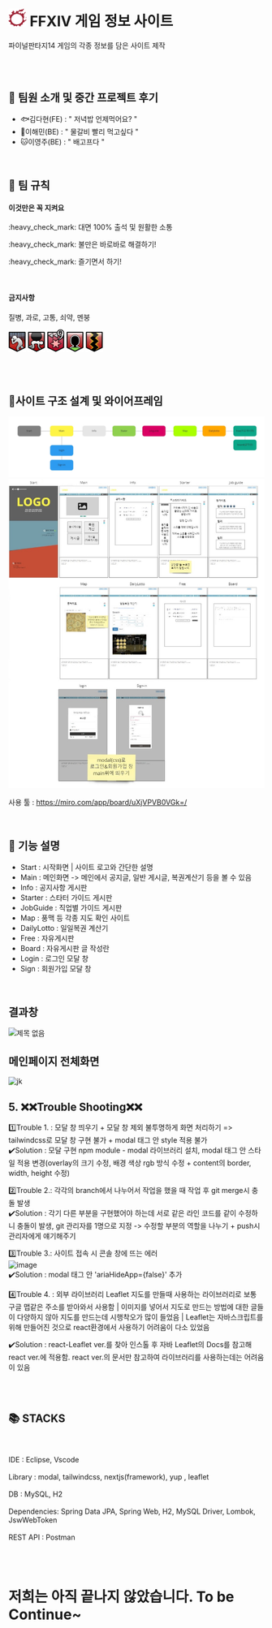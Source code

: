 # <img src="/images_2/PngItem_1173386.png"  width="35px" height="35px" > FFXIV 게임 정보 사이트 

  
파이널판타지14 게임의 각종 정보를 담은 사이트 제작
  
  
<br></br>


## :penguin: 팀원 소개 및 중간 프로젝트 후기


- :fish:김다현(FE) : " 저녁밥 언제먹어요? "
- :ant:이해민(BE) : " 물갈비 빨리 먹고싶다 "
- :cat:이영주(BE) : " 배고프다 "
<br>

## :sheep: 팀 규칙

#### 이것만은 꼭 지켜요
<div>
<P>:heavy_check_mark: 대면 100% 출석 및 원활한 소통
<P>:heavy_check_mark: 불만은 바로바로 해결하기!
<P>:heavy_check_mark: 즐기면서 하기!

 </div>
 <br>
 
 
 
 
#### 금지사항

질병, 과로, 고통, 쇠약, 멘붕
<div>

<img src="/images_2/ff14_디버프_질병.png"  width="34x" height="45px" >	
 <img src="/images_2/ff14_디버프_과중력.png"   width="34x" height="45px" >  
  <img src="/images_2/ff14_디버프_고통9.png"  width="34x" height="45px" >  
  <img src="/images_2/ff14_디버프_쇠약(강).png"   width="34x" height="45px"  >  
   <img src="/images_2/ff14_디버프_마비.png"  width="34x" height="45px"  >  

</div>

<br></br>
## :rabbit2:사이트 구조 설계 및 와이어프레임

<img src="/images_2/ff14.jpg" >
<img src="/images_2/ff14 (1).jpg" >

사용 툴 : https://miro.com/app/board/uXjVPVB0VGk=/

<br>

 
 
 
 
## :bug: 기능 설명

- Start : 시작화면 | 사이트 로고와 간단한 설명
- Main  : 메인화면 -> 메인에서 공지글, 일반 게시글, 복권계산기 등을 볼 수 있음
- Info  : 공지사항 게시판
- Starter  : 스타터 가이드 게시판
- JobGuide : 직업별 가이드 게시판
- Map : 풍맥 등 각종 지도 확인 사이트
- DailyLotto : 일일복권 계산기
- Free : 자유게시판
- Board : 자유게시판 글 작성란
- Login : 로그인 모달 창
- Sign : 회원가입 모달 창



<br>

## 결과창
![제목 없음](https://user-images.githubusercontent.com/111736134/196095495-84f7606a-6dcf-4d73-aa31-5920488b7940.png)

 ## 메인페이지 전체화면
 ![jk](https://user-images.githubusercontent.com/111736134/196095750-19fd6eac-43ad-4b12-9ffa-b2261bcc0814.png)

  
## 5. ❌❌Trouble Shooting❌❌
 

1️⃣Trouble 1. : 모달 창 띄우기 + 모달 창 제외 불투명하게 화면 처리하기 =>  tailwindcss로 모달 창 구현 불가 + modal 태그 안 style 적용 불가</br>
✔️Solution : 모달 구현 npm module - modal 라이브러리 설치, modal 태그 안 스타일 적용 변경(overlay의 크기 수정, 배경 색상 rgb 방식 수정 + content의 border, width, height 수정)</br>

2️⃣Trouble 2.: 각각의 branch에서 나누어서 작업을 했을 때 작업 후 git merge시 충돌 발생 </br>
✔️Solution : 각기 다른 부분을 구현했어야 하는데 서로 같은 라인 코드를 같이 수정하니 충돌이 발생, git 관리자를 1명으로 지정 ->  수정할 부분의 역할을 나누기 + push시 관리자에게 얘기해주기</br>

3️⃣Trouble 3.:
 사이트 접속 시 콘솔 창에 뜨는 에러 </br>
 ![image](https://user-images.githubusercontent.com/106312483/194206540-c350f7b1-6574-4d53-839c-3f19c8960f04.png)<br>
✔️Solution : modal 태그 안 'ariaHideApp={false}' 추가 </br>

4️⃣Trouble 4. : 외부 라이브러리 Leaflet
지도를 만들때 사용하는 라이브러리로 보통 구글 맵같은 주소를 받아와서 사용함
| 이미지를 넣어서 지도로 만드는 방법에 대한 글들이 다양하지 않아 지도를 만드는데 시행착오가 많이 들었음
| Leaflet는 자바스크립트를 위해 만들어진 것으로 react환경에서 사용하기 어려움이 다소 있었음<br>

✔️Solution : react-Leaflet ver.를 찾아 인스톨 후 자바 Leaflet의 Docs를 참고해 react ver.에 적용함. react ver.의 문서만 참고하여 라이브러리를 사용하는데는 어려움이 있음
  

<br> </br>
 
 
 
## 📚 STACKS
<br></br>
IDE : Eclipse, Vscode
<br></br>
Library : modal, tailwindcss, nextjs(framework), yup , leaflet
<br></br>
DB : MySQL, H2
<br></br>
Dependencies: Spring Data JPA, Spring Web, H2, MySQL Driver, Lombok, JswWebToken
<br></br>
REST API : Postman
<br></br>
<div> 
 
</br>

<h1>저희는 아직 끝나지 않았습니다. To be Continue~ </h1>


 
  <br>
 
  <br>
 
  <br>
</div>
